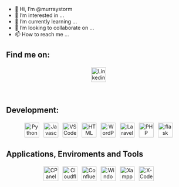 - 👋 Hi, I’m @murraystorm
- 👀 I’m interested in ...
- 🌱 I’m currently learning ...
- 💞️ I’m looking to collaborate on ...
- 📫 How to reach me ...

<!---
murraystorm/murraystorm is a ✨ special ✨ repository because its `README.md` (this file) appears on your GitHub profile.
You can click the Preview link to take a look at your changes.
--->


## Find me on:


<p align="center">
  <a href="https://www.linkedin.com/in/murraystorm/" target="_blank" rel="noopener noreferrer">
    <img src="https://cdn.jsdelivr.net/npm/simple-icons@3.13.0/icons/linkedin.svg" alt="Linkedin" height="40" style="vertical-align:top; margin:4px">
  </a>
</p>

<br />

## Development:
<p align="center">
<img src="https://cdn.jsdelivr.net/npm/simple-icons@3.13.0/icons/python.svg" alt="Python" height="40" style="vertical-align:top; margin:4px">
<img src="https://cdn.jsdelivr.net/npm/simple-icons@3.13.0/icons/javascript.svg" alt="Javascript" height="40" style="vertical-align:top; margin:4px">
<img src="https://cdn.jsdelivr.net/npm/simple-icons@3.13.0/icons/visualstudiocode.svg" alt="VS Code" height="40" style="vertical-align:top; margin:4px">
<img src="https://cdn.jsdelivr.net/npm/simple-icons@3.13.0/icons/html5.svg" alt="HTML" height="40" style="vertical-align:top; margin:4px">
<img src="https://cdn.jsdelivr.net/npm/simple-icons@3.13.0/icons/wordpress.svg" alt="WordPress" height="40" style="vertical-align:top; margin:4px">
<img src="https://cdn.jsdelivr.net/npm/simple-icons@3.13.0/icons/laravel.svg" alt="Laravel" height="40" style="vertical-align:top; margin:4px">
<img src="https://cdn.jsdelivr.net/npm/simple-icons@3.13.0/icons/php.svg" alt="PHP" height="40" style="vertical-align:top; margin:4px">
<img src="https://cdn.jsdelivr.net/npm/simple-icons@3.13.0/icons/flask.svg" alt="flask" height="40" style="vertical-align:top; margin:4px">  
</p>

## Applications, Enviroments and Tools
<p align="center">
<img src="https://cdn.jsdelivr.net/npm/simple-icons@3.13.0/icons/cpanel.svg" alt="CPanel" height="40" style="vertical-align:top; margin:4px">
<img src="https://cdn.jsdelivr.net/npm/simple-icons@3.13.0/icons/cloudflare.svg" alt="Cloudflare" height="40" style="vertical-align:top; margin:4px">
<img src="https://cdn.jsdelivr.net/npm/simple-icons@3.13.0/icons/confluence.svg" alt="Confluence" height="40" style="vertical-align:top; margin:4px">
<img src="https://cdn.jsdelivr.net/npm/simple-icons@3.13.0/icons/windows.svg" alt="Windows" height="40" style="vertical-align:top; margin:4px">
<img src="https://cdn.jsdelivr.net/npm/simple-icons@3.13.0/icons/xampp.svg" alt="Xampp" height="40" style="vertical-align:top; margin:4px">
<img src="https://cdn.jsdelivr.net/npm/simple-icons@3.13.0/icons/xcode.svg" alt="X-Code" height="40" style="vertical-align:top; margin:4px">
</p>
  
